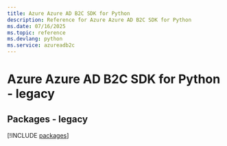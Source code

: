 ```yaml
---
title: Azure Azure AD B2C SDK for Python
description: Reference for Azure Azure AD B2C SDK for Python
ms.date: 07/16/2025
ms.topic: reference
ms.devlang: python
ms.service: azureadb2c
---
```

# Azure Azure AD B2C SDK for Python - legacy
## Packages - legacy
[!INCLUDE [packages](azure-ad-b2c-index.md)]